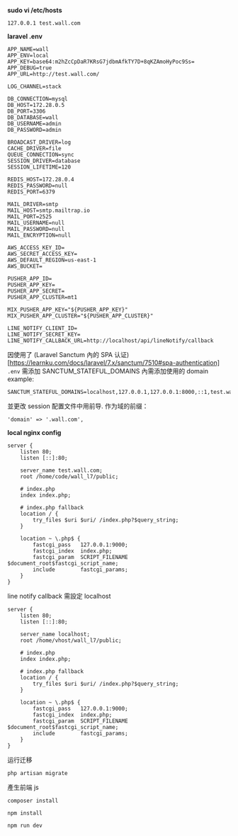 **sudo vi /etc/hosts**
```
127.0.0.1 test.wall.com
```

**laravel .env**
```
APP_NAME=wall
APP_ENV=local
APP_KEY=base64:m2hZcCpDaR7KRsG7jdbmAfkTY7D+8qKZAmoHyPoc9Ss=
APP_DEBUG=true
APP_URL=http://test.wall.com/

LOG_CHANNEL=stack

DB_CONNECTION=mysql
DB_HOST=172.28.0.5
DB_PORT=3306
DB_DATABASE=wall
DB_USERNAME=admin
DB_PASSWORD=admin

BROADCAST_DRIVER=log
CACHE_DRIVER=file
QUEUE_CONNECTION=sync
SESSION_DRIVER=database
SESSION_LIFETIME=120

REDIS_HOST=172.28.0.4
REDIS_PASSWORD=null
REDIS_PORT=6379

MAIL_DRIVER=smtp
MAIL_HOST=smtp.mailtrap.io
MAIL_PORT=2525
MAIL_USERNAME=null
MAIL_PASSWORD=null
MAIL_ENCRYPTION=null

AWS_ACCESS_KEY_ID=
AWS_SECRET_ACCESS_KEY=
AWS_DEFAULT_REGION=us-east-1
AWS_BUCKET=

PUSHER_APP_ID=
PUSHER_APP_KEY=
PUSHER_APP_SECRET=
PUSHER_APP_CLUSTER=mt1

MIX_PUSHER_APP_KEY="${PUSHER_APP_KEY}"
MIX_PUSHER_APP_CLUSTER="${PUSHER_APP_CLUSTER}"

LINE_NOTIFY_CLIENT_ID=
LINE_NOTIFY_SECRET_KEY=
LINE_NOTIFY_CALLBACK_URL=http://localhost/api/lineNotify/callback

```
因使用了 (Laravel Sanctum 內的 SPA 认证)[https://learnku.com/docs/laravel/7.x/sanctum/7510#spa-authentication] `.env` 需添加 SANCTUM_STATEFUL_DOMAINS 內需添加使用的 domain
example:
```
SANCTUM_STATEFUL_DOMAINS=localhost,127.0.0.1,127.0.0.1:8000,::1,test.wall.com,
```

並更改 session 配置文件中用前导. 作为域的前缀：
```
'domain' => '.wall.com',
```
**local nginx config**
```
server {
	listen 80;
	listen [::]:80;

	server_name test.wall.com;
	root /home/code/wall_l7/public;

	# index.php
	index index.php;

	# index.php fallback
	location / {
		try_files $uri $uri/ /index.php?$query_string;
	}

	location ~ \.php$ {
		fastcgi_pass   127.0.0.1:9000;
		fastcgi_index  index.php;
		fastcgi_param  SCRIPT_FILENAME  $document_root$fastcgi_script_name;
		include        fastcgi_params;
	}
}
```
line notify callback 需設定 localhost

```
server {
	listen 80;
	listen [::]:80;

	server_name localhost;
	root /home/vhost/wall_l7/public;

	# index.php
	index index.php;

	# index.php fallback
	location / {
		try_files $uri $uri/ /index.php?$query_string;
	}

	location ~ \.php$ {
		fastcgi_pass   127.0.0.1:9000;
		fastcgi_index  index.php;
		fastcgi_param  SCRIPT_FILENAME  $document_root$fastcgi_script_name;
		include        fastcgi_params;
	}
}
```

运行迁移
```
php artisan migrate
```

產生前端 js
```
composer install

npm install

npm run dev
```
